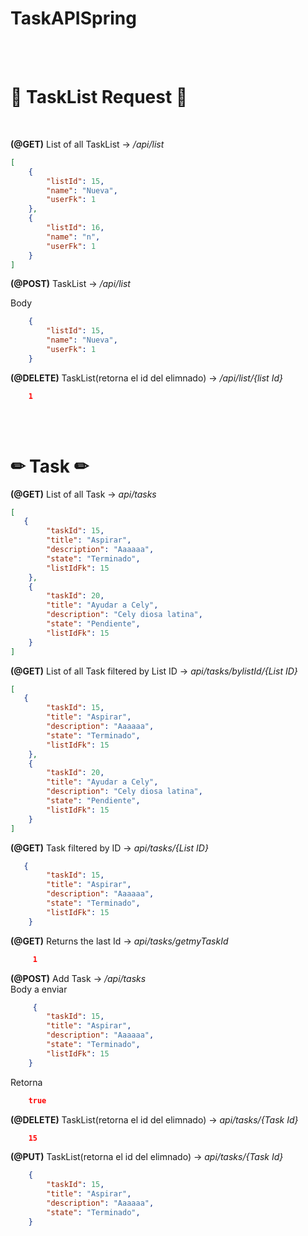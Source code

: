 # TaskAPISpring
</br></br>

# 📃 TaskList Request 📃

</br>

**(@GET)** List of all TaskList -> */api/list*
```json
[
    {
        "listId": 15,
        "name": "Nueva",
        "userFk": 1
    },
    {
        "listId": 16,
        "name": "n",
        "userFk": 1
    }
]
```

**(@POST)** TaskList -> */api/list*

Body

```json
    {
        "listId": 15,
        "name": "Nueva",
        "userFk": 1
    }
```
**(@DELETE)** TaskList(retorna el id del elimnado) -> */api/list/{list Id}*
```json
    1
```
</br></br>

# ✏ Task ✏

**(@GET)** List of all Task -> *api/tasks*
```json
[
   {
        "taskId": 15,
        "title": "Aspirar",
        "description": "Aaaaaa",
        "state": "Terminado",
        "listIdFk": 15
    },
    {
        "taskId": 20,
        "title": "Ayudar a Cely",
        "description": "Cely diosa latina",
        "state": "Pendiente",
        "listIdFk": 15
    }
]
```
**(@GET)** List of all Task filtered by List ID -> *api/tasks/bylistId/{List ID}*
```json
[
   {
        "taskId": 15,
        "title": "Aspirar",
        "description": "Aaaaaa",
        "state": "Terminado",
        "listIdFk": 15
    },
    {
        "taskId": 20,
        "title": "Ayudar a Cely",
        "description": "Cely diosa latina",
        "state": "Pendiente",
        "listIdFk": 15
    }
]
```
**(@GET)** Task filtered by ID -> *api/tasks/{List ID}*
```json
   {
        "taskId": 15,
        "title": "Aspirar",
        "description": "Aaaaaa",
        "state": "Terminado",
        "listIdFk": 15
    }
```
**(@GET)** Returns the last Id -> *api/tasks/getmyTaskId*
```json
     1
```

**(@POST)** Add Task -> */api/tasks*
</br>
Body a enviar
```json
     {
        "taskId": 15,
        "title": "Aspirar",
        "description": "Aaaaaa",
        "state": "Terminado",
        "listIdFk": 15
    }
```
Retorna
```json
    true
```

**(@DELETE)** TaskList(retorna el id del elimnado) -> *api/tasks/{Task Id}*
```json
    15
```
**(@PUT)** TaskList(retorna el id del elimnado) -> *api/tasks/{Task Id}*
```json
    {
        "taskId": 15,
        "title": "Aspirar",
        "description": "Aaaaaa",
        "state": "Terminado",
    }
```

